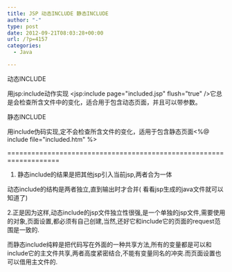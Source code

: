 ```yaml
---
title: JSP 动态INCLUDE 静态INCLUDE
author: "-"
type: post
date: 2012-09-21T08:03:28+00:00
url: /?p=4157
categories:
  - Java

---
```

动态INCLUDE
  
用jsp:include动作实现 <jsp:include page="included.jsp" flush="true" />它总是会检查所含文件中的变化，适合用于包含动态页面，并且可以带参数。
  
静态INCLUDE
  
用include伪码实现,定不会检查所含文件的变化，适用于包含静态页面<%@ include file="included.htm" %>

===================================================================

1. 静态include的结果是把其他jsp引入当前jsp,两者合为一体
  
动态include的结构是两者独立,直到输出时才合并( 看看jsp生成的java文件就可以知道了)

2.正是因为这样,动态include的jsp文件独立性很强,是一个单独的jsp文件,需要使用的对象,页面设置,都必须有自己创建,当然,还好它和include它的页面的request范围是一致的.

而静态include纯粹是把代码写在外面的一种共享方法,所有的变量都是可以和include它的主文件共享,两者高度紧密结合,不能有变量同名的冲突.而页面设置也可以借用主文件的.